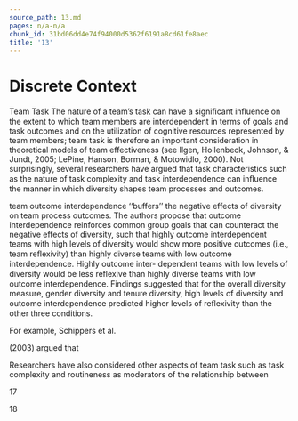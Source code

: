 ```yaml
---
source_path: 13.md
pages: n/a-n/a
chunk_id: 31bd06dd4e74f94000d5362f6191a8cd61fe8aec
title: '13'
---
```

# Discrete Context

Team Task The nature of a team’s task can have a signiﬁcant inﬂuence on the extent to which team members are interdependent in terms of goals and task outcomes and on the utilization of cognitive resources represented by team members; team task is therefore an important consideration in theoretical models of team effectiveness (see Ilgen, Hollenbeck, Johnson, & Jundt, 2005; LePine, Hanson, Borman, & Motowidlo, 2000). Not surprisingly, several researchers have argued that task characteristics such as the nature of task complexity and task interdependence can inﬂuence the manner in which diversity shapes team processes and outcomes.

team outcome interdependence ‘‘buffers’’ the negative effects of diversity on team process outcomes. The authors propose that outcome interdependence reinforces common group goals that can counteract the negative effects of diversity, such that highly outcome interdependent teams with high levels of diversity would show more positive outcomes (i.e., team reﬂexivity) than highly diverse teams with low outcome interdependence. Highly outcome inter- dependent teams with low levels of diversity would be less reﬂexive than highly diverse teams with low outcome interdependence. Findings suggested that for the overall diversity measure, gender diversity and tenure diversity, high levels of diversity and outcome interdependence predicted higher levels of reﬂexivity than the other three conditions.

For example, Schippers et al.

(2003) argued that

Researchers have also considered other aspects of team task such as task complexity and routineness as moderators of the relationship between

17

18
